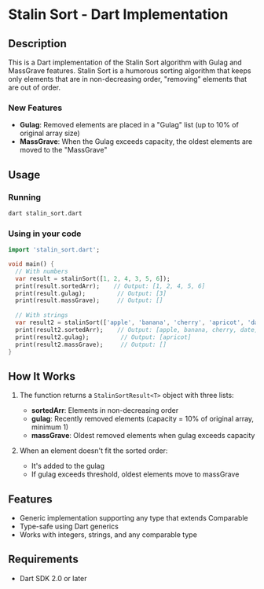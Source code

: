 # Stalin Sort - Dart Implementation

## Description
This is a Dart implementation of the Stalin Sort algorithm with Gulag and MassGrave features. Stalin Sort is a humorous sorting algorithm that keeps only elements that are in non-decreasing order, "removing" elements that are out of order.

### New Features
- **Gulag**: Removed elements are placed in a "Gulag" list (up to 10% of original array size)
- **MassGrave**: When the Gulag exceeds capacity, the oldest elements are moved to the "MassGrave"

## Usage

### Running
```bash
dart stalin_sort.dart
```

### Using in your code
```dart
import 'stalin_sort.dart';

void main() {
  // With numbers
  var result = stalinSort([1, 2, 4, 3, 5, 6]);
  print(result.sortedArr);    // Output: [1, 2, 4, 5, 6]
  print(result.gulag);         // Output: [3]
  print(result.massGrave);     // Output: []
  
  // With strings
  var result2 = stalinSort(['apple', 'banana', 'cherry', 'apricot', 'date']);
  print(result2.sortedArr);    // Output: [apple, banana, cherry, date]
  print(result2.gulag);         // Output: [apricot]
  print(result2.massGrave);     // Output: []
}
```

## How It Works

1. The function returns a `StalinSortResult<T>` object with three lists:
   - **sortedArr**: Elements in non-decreasing order
   - **gulag**: Recently removed elements (capacity = 10% of original array, minimum 1)
   - **massGrave**: Oldest removed elements when gulag exceeds capacity

2. When an element doesn't fit the sorted order:
   - It's added to the gulag
   - If gulag exceeds threshold, oldest elements move to massGrave

## Features
- Generic implementation supporting any type that extends Comparable
- Type-safe using Dart generics
- Works with integers, strings, and any comparable type

## Requirements
- Dart SDK 2.0 or later
